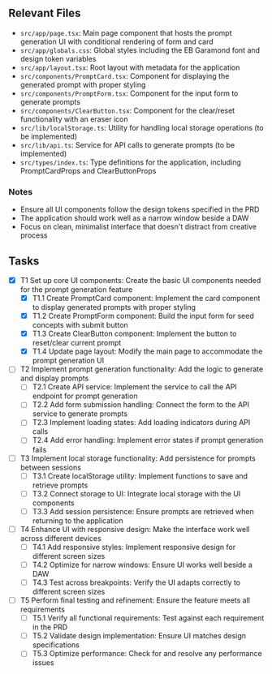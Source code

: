 ## Relevant Files

- `src/app/page.tsx`: Main page component that hosts the prompt generation UI with conditional rendering of form and card
- `src/app/globals.css`: Global styles including the EB Garamond font and design token variables
- `src/app/layout.tsx`: Root layout with metadata for the application
- `src/components/PromptCard.tsx`: Component for displaying the generated prompt with proper styling
- `src/components/PromptForm.tsx`: Component for the input form to generate prompts
- `src/components/ClearButton.tsx`: Component for the clear/reset functionality with an eraser icon
- `src/lib/localStorage.ts`: Utility for handling local storage operations (to be implemented)
- `src/lib/api.ts`: Service for API calls to generate prompts (to be implemented)
- `src/types/index.ts`: Type definitions for the application, including PromptCardProps and ClearButtonProps

### Notes

- Ensure all UI components follow the design tokens specified in the PRD
- The application should work well as a narrow window beside a DAW
- Focus on clean, minimalist interface that doesn't distract from creative process

## Tasks

- [x] T1 Set up core UI components: Create the basic UI components needed for the prompt generation feature
  - [x] T1.1 Create PromptCard component: Implement the card component to display generated prompts with proper styling
  - [x] T1.2 Create PromptForm component: Build the input form for seed concepts with submit button
  - [x] T1.3 Create ClearButton component: Implement the button to reset/clear current prompt
  - [x] T1.4 Update page layout: Modify the main page to accommodate the prompt generation UI

- [ ] T2 Implement prompt generation functionality: Add the logic to generate and display prompts
  - [ ] T2.1 Create API service: Implement the service to call the API endpoint for prompt generation
  - [ ] T2.2 Add form submission handling: Connect the form to the API service to generate prompts
  - [ ] T2.3 Implement loading states: Add loading indicators during API calls
  - [ ] T2.4 Add error handling: Implement error states if prompt generation fails

- [ ] T3 Implement local storage functionality: Add persistence for prompts between sessions
  - [ ] T3.1 Create localStorage utility: Implement functions to save and retrieve prompts
  - [ ] T3.2 Connect storage to UI: Integrate local storage with the UI components
  - [ ] T3.3 Add session persistence: Ensure prompts are retrieved when returning to the application

- [ ] T4 Enhance UI with responsive design: Make the interface work well across different devices
  - [ ] T4.1 Add responsive styles: Implement responsive design for different screen sizes
  - [ ] T4.2 Optimize for narrow windows: Ensure UI works well beside a DAW
  - [ ] T4.3 Test across breakpoints: Verify the UI adapts correctly to different screen sizes

- [ ] T5 Perform final testing and refinement: Ensure the feature meets all requirements
  - [ ] T5.1 Verify all functional requirements: Test against each requirement in the PRD
  - [ ] T5.2 Validate design implementation: Ensure UI matches design specifications
  - [ ] T5.3 Optimize performance: Check for and resolve any performance issues